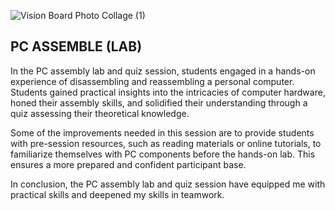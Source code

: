 ![Vision Board Photo Collage (1)](https://github.com/erikahawapi/E-Portfolio/assets/148413074/d5756926-e899-44a9-a423-a673e1f379de)

## PC ASSEMBLE (LAB)
In the PC assembly lab and quiz session, students engaged in a hands-on experience of disassembling and reassembling a personal computer. Students gained practical insights into the intricacies of computer hardware, honed their assembly skills, and solidified their understanding through a quiz assessing their theoretical knowledge.

Some of the improvements needed in this session are to provide students with pre-session resources, such as reading materials or online tutorials, to familiarize themselves with PC components before the hands-on lab. This ensures a more prepared and confident participant base.

In conclusion, the PC assembly lab and quiz session have equipped me with practical skills and deepened my skills in teamwork.

